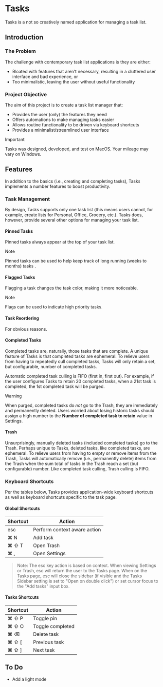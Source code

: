 # Tasks
Tasks is a not so creatively named application for managing a task list.

## Introduction

### The Problem
The challenge with contemporary task list applications is they are either:

* Bloated with features that aren't necessary, resulting in a cluttered user interface and bad experience, or
* Too minimalistic, leaving the user without useful functionality

### Project Objective
The aim of this project is to create a task list manager that:

* Provides the user (only) the features they need
* Offers automations to make managing tasks easier
* Allows routine functionality to be driven via keyboard shortcuts
* Provides a minimalist/streamlined user interface

> [!IMPORTANT]
> Tasks was designed, developed, and test on MacOS. Your mileage may vary on Windows.

## Features
In addition to the basics (i.e., creating and completing tasks), Tasks implements a number features to boost productivity.

### Task Management
By design, Tasks supports only one task list (this means users cannot, for example, create lists for Personal, Office, Grocery, etc.). Tasks does, however, provide several other options for managing your task list.

#### Pinned Tasks
Pinned tasks always appear at the top of your task list.
> [!NOTE]
> Pinned tasks can be used to help keep track of long running (weeks to months) tasks .

#### Flagged Tasks
Flagging a task changes the task color, making it more noticeable.
> [!NOTE]
> Flags can be used to indicate high priority tasks.

#### Task Reordering
For obvious reasons.

#### Completed Tasks
Completed tasks are, naturally, those tasks that are complete. A unique feature of Tasks is that completed tasks are ephemeral. To relieve users from having to repeatedly cull completed tasks, Tasks will only retain a set, but configurable, number of completed tasks.

Automatic completed task culling is FIFO (first in, first out). For example, if the user configures Tasks to retain 20 completed tasks, when a 21st task is completed, the 1st completed task will be purged.

> [!WARNING]
> When purged, completed tasks do *not* go to the Trash, they are immediately and permanently deleted. Users worried about losing historic tasks should assign a high number to the **Number of completed task to retain** value in Settings.

#### Trash
Unsurprisingly, manually deleted tasks (included completed tasks) go to the Trash. Perhaps unique to Tasks, deleted tasks, like completed tasks, are ephemeral. To relieve users from having to empty or remove items from the Trash, Tasks will automatically remove (i.e., permanently delete) items from the Trash when the sum total of tasks in the Trash reach a set (but configurable) number. Like completed task culling, Trash culling is FIFO.

### Keyboard Shortcuts
Per the tables below, Tasks provides application-wide keyboard shortcuts as well as keyboard shortcuts specific to the task page.

#### Global Shortcuts

| Shortcut         | Action                     |
|------------------|----------------------------|
| esc              | Perform context aware action |
| ⌘ N              | Add task                   |
| ⌘ ⇧ T            | Open Trash                 |
| ⌘ ,              | Open Settings              |


> Note: The esc key action is based on context. When viewing Settings or Trash, esc will return the user to the Tasks page. When on the Tasks page, esc will close the  sidebar (if visible and the Tasks Sidebar setting is set to "Open on double click") or set cursor focus to the "Add tasks" input box.

#### Tasks Shortcuts

| Shortcut          | Action               |
|-------------------|----------------------|
| ⌘ ⇧ P            | Toggle pin           |
| ⌘ ⇧ O            | Toggle completed      |
| ⌘ ⌫              | Delete task          |
| ⌘ ⇧ [            | Previous task        |
| ⌘ ⇧ ]            | Next task            |

## To Do
* Add a light mode
